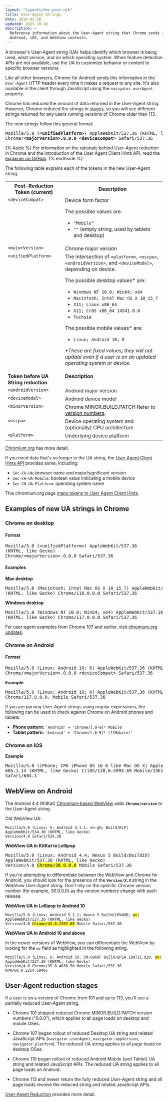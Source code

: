 ```yaml
---
layout: "layouts/doc-post.njk"
title: User-Agent Strings
date: 2014-02-28
updated: 2023-10-18
description: >
  Reference information about the User-Agent string that Chrome sends in
  Android, iOS, and WebView contexts.
---
```


A browser's User-Agent string (UA) helps identify which browser is being used, what version, and on which operating system. When feature detection APIs are not available, use the UA to customize behavior or content to specific browser versions.

Like all other browsers, Chrome for Android sends this information in the `User-Agent` HTTP header every time it makes a request to any site. It's also available in the client through JavaScript using the `navigator.userAgent` property.

Chrome has reduced the amount of data returned in the User-Agent string. However, Chrome reduced the strings in [stages](#user-agent-reduction-stages), so you will see different strings returned for any users running versions of Chrome older than 113.

The new strings follow this general format: 

<pre>
Mozilla/5.0 (<strong>&lt;unifiedPlatform></strong>) AppleWebKit/537.36 (KHTML, like Gecko)
Chrome/<strong>&lt;majorVersion>.0.0.0 &lt;deviceCompat></strong> Safari/537.36
</pre>

{% Aside %}
For information on the rationale behind User-Agent reduction in Chrome and the introduction of the User Agent Client Hints API, read the [explainer on GitHub](https://github.com/WICG/ua-client-hints).
{% endAside %}

The following table explains each of the tokens in the new User-Agent string.

<table>
<tr>
    <th><strong>Post-Reduction Token (current)</strong></th>
    <th><strong>Description</strong></th>
</tr>
  <tr>
    <td style="vertical-align: top;"><code>&lt;deviceCompat&gt;</code>
    <td style="vertical-align: top;">
      Device form factor
      <p>The possible values are:
      <ul>
        <li><code>"Mobile"</code>
        <li><code>""</code> (empty string, used by tablets and desktop)
      </ul>
  <tr>
    <td style="vertical-align: top;"><code>&lt;majorVersion&gt;</code>
    <td style="vertical-align: top;">Chrome major version
  <tr>
    <td style="vertical-align: top;"><code>&lt;unifiedPlatform&gt;</code>
    <td style="vertical-align: top;">
      The intersection of <code>&lt;platform&gt;</code>,
      <code>&lt;oscpu&gt;</code>, <code>&lt;androidVersion&gt;</code>,
      and <code>&lt;deviceModel&gt;</code>, depending on device.
      <p>The possible desktop values* are:
      <ul>
        <li><code>Windows NT 10.0; Win64; x64</code>
        <li><code>Macintosh; Intel Mac OS X 10_15_7</code>
        <li><code>X11; Linux x86_64</code>
        <li><code>X11; CrOS x86_64 14541.0.0</code>
        <li><code>Fuchsia</code>
      </ul>
      <p>The possible mobile values* are:
      <ul>
        <li><code>Linux; Android 10; K</code>
      </ul>
      <p><em>*These are fixed values; they will
        not update even if a user is on an updated operating system
        or device.</em></p>
  <tr>
    <td style="vertical-align: top;"><strong>Token before UA String reduction</strong>
    <td style="vertical-align: top;"><strong>Description</strong>
  <tr>
    <td style="vertical-align: top;"><code>&lt;androidVersion&gt;</code>
    <td style="vertical-align: top;">Android major version
  <tr>
    <td style="vertical-align: top;"><code>&lt;deviceModel&gt;</code>
    <td style="vertical-align: top;">Android device model
  <tr>
    <td style="vertical-align: top;"><code>&lt;minorVersion&gt;</code>
    <td style="vertical-align: top;">Chrome MINOR.BUILD.PATCH Refer to <a href="https://www.chromium.org/developers/version-numbers/">version numbers</a>.
  <tr>
    <td style="vertical-align: top;"><code>&lt;oscpu&gt;</code>
    <td style="vertical-align: top;">Device operating system and (optionally) CPU architecture
  <tr>
    <td style="vertical-align: top;"><code>&lt;platform&gt;</code>
    <td style="vertical-align: top;">Underlying device platform
  
</table>

[Chromium.org](https://www.chromium.org/updates/ua-reduction/) has more detail.

If you need data that's no longer in the UA string, the [User Agent Client Hints API](https://web.dev/migrate-to-ua-ch/) provides some, including:

- `Sec-CH-UA`: browser name and major/significant version
- `Sec-CH-UA-Mobile`: boolean value indicating a mobile device
- `Sec-CH-UA-Platform`: operating system name

This chromium.org page [maps tokens to User Agent Client Hints](https://www.chromium.org/updates/ua-reduction/#ua-token-to-ua-ch-mapping).

## Examples of new UA strings in Chrome

### Chrome on desktop

#### Format 

<pre>Mozilla/5.0 (&lt;unifiedPlatform>) AppleWebKit/537.36
(KHTML, like Gecko)
Chrome/&lt;majorVersion>.0.0.0 Safari/537.36</pre>

#### Examples

**Mac desktop**

<pre>
Mozilla/5.0 (Macintosh; Intel Mac OS X 10_15_7) AppleWebKit/537.36
(KHTML, like Gecko) Chrome/118.0.0.0 Safari/537.36
</pre>

**Windows desktop**

<pre>
Mozilla/5.0 (Windows NT 10.0; Win64; x64) AppleWebKit/537.36
(KHTML, like Gecko) Chrome/117.0.0.0 Safari/537.36
</pre>

For user-agent examples from Chrome 107 and earlier, visit [chromium.org updates](https://www.chromium.org/updates/ua-reduction/#updates).

### Chrome on Android

#### Format

<pre>Mozilla/5.0 (Linux; Android 10; K) AppleWebKit/537.36 (KHTML, like Gecko)
Chrome/&lt;majorVersion>.0.0.0 &lt;deviceCompat> Safari/537.36</pre>

**Example**

<pre>
Mozilla/5.0 (Linux; Android 10; K) AppleWebKit/537.36 (KHTML, like Gecko)
Chrome/117.0.0.0. Mobile Safari/537.36
</pre> 

If you are parsing User-Agent strings using regular expressions, the following can be used to check against Chrome on Android phones and tablets:

- **Phone pattern:** `'Android' + 'Chrome/[.0-9]* Mobile'`
- **Tablet pattern:** `'Android' + 'Chrome/[.0-9]* (?!Mobile)'`

### Chrome on iOS

**Example**

<pre>
Mozilla/5.0 (iPhone; CPU iPhone OS 16_6 like Mac OS X) AppleWebKit/
605.1.15 (KHTML, like Gecko) CriOS/118.0.5993.69 Mobile/15E148
Safari/604.1
</pre>


## WebView on Android

The Android 4.4 (KitKat) [Chromium-based WebView][2] adds **<code>Chrome/<i>version</i></code>** to the User-Agent string.

Old WebView UA:

```text
Mozilla/5.0 (Linux; U; Android 4.1.1; en-gb; Build/KLP)
AppleWebKit/534.30 (KHTML, like Gecko)
Version/4.0 Safari/534.30
```

**WebView UA in KitKat to Lollipop**

<pre>Mozilla/5.0 (Linux; Android 4.4; Nexus 5 Build/<i>BuildID</i>) 
AppleWebKit/537.36 (KHTML, like Gecko) 
Version/4.0 <mark>Chrome/30.0.0.0</mark> Mobile Safari/537.36</pre>

If you're attempting to differentiate between the WebView and Chrome for Android, you should look
for the presence of the **<code>Version/_X.X_</code>** string in the WebView User-Agent string. Don't rely on the specific Chrome version number (for example, 30.0.0.0) as the version numbers change with each release.

**WebView UA in Lollipop to Android 10**

<pre><code>Mozilla/5.0 (Linux; Android 5.1.1; Nexus 5 Build/LMY48B; <mark>wv</mark>)
AppleWebKit/537.36 (KHTML, like Gecko) 
Version/4.0 <mark>Chrome/43.0.2357.65</mark> Mobile Safari/537.36</code></pre>

**WebView UA in Android 10 and above**

In the newer versions of WebView, you can differentiate the WebView by looking for the `wv` field as highlighted in the following string.

<pre><code>Mozilla/5.0 (Linux; U; Android 10; SM-G960F Build/QP1A.190711.020; <mark>wv</mark>)
AppleWebKit/537.36 (KHTML, like Gecko) 
Version/4.0 Chrome/95.0.4638.50 Mobile Safari/537.36 OPR/60.0.2254.59405</code></pre>

[1]: https://play.google.com/store/apps/details?id=com.android.chrome
[2]: /docs/multidevice/webview/

## User-Agent reduction stages

If a user is on a version of Chrome from 101 and up to 113, you'll see a partially reduced User-Agent string.

- Chrome 101 shipped reduced Chrome MINOR.BUILD.PATCH version numbers (“0.0.0”), which applies to all page loads on desktop and mobile OSes.

- Chrome 107 began rollout of reduced Desktop UA string and related JavaScript APIs (`navigator.userAgent`, `navigator.appVersion`, `navigator.platform`). The reduced UA string applies to all page loads on desktop OSes.

- Chrome 110 began rollout of reduced Android Mobile (and Tablet) UA string and related JavaScript APIs. The reduced UA string applies to all page loads on Android.

- Chrome 113 and newer return the fully reduced User-Agent string and all page loads receive the reduced string and related JavaScript APIs.

[User-Agent Reduction](https://www.chromium.org/updates/ua-reduction/) provides more detail.
<!-- ## General formats


## UA strings on Chrome versions before reduction

Here are some examples of UA strings on older devices where Chrome has not been updated:

<table class="with-heading-tint">
  <thead>
    <tr>
      <th>Platform</th>
      <th>Device</th>
      <th style="text-align: left;">UA string</th>
    </tr>
  </thead>
  <tbody>
    <tr>
      <td id="galaxy" style="vertical-align: top;">Android (Galaxy S5) (request desktop)</td>
      <td style="vertical-align: top;">Phone</td>
      <td style="vertical-align: top;"><pre>Mozilla/5.0 (X11; Linux x86_64) 
AppleWebKit/537.36 (KHTML, like Gecko)
Chrome/67.0.3396.87 
Safari/537.36
</pre></td>
    </tr>
    <tr>
      <td style="vertical-align: top;">Android</td>
      <td style="vertical-align: top;">Phone</td>
      <td style="vertical-align: top;"><pre>Mozilla/5.0 (Linux; Android 8.0.0;
SM-G955U Build/R16NW)
AppleWebKit/537.36 (KHTML, like Gecko)
Chrome/87.0.4280.141
Mobile Safari/537.36
</pre></td>
    </tr>
    <tr>
      <td style="vertical-align: top;">Android</td>
      <td style="vertical-align: top;">Tablet</td>
      <td style="vertical-align: top;"><pre>Mozilla/5.0 (Linux; Android 7.1.1;
SM-T550)
AppleWebKit/537.36 KHTML, like Gecko)
Chrome/93.0.4577.62
Safari/537.36</pre></td>
    </tr>
  </tbody>
</table>

### Comparing mobile Safari user-agent strings

For comparison, the **Mobile Safari** UA:

```text
Mozilla/5.0 (iPhone; CPU iPhone OS 16_6_1 like Mac OS X)
AppleWebKit/605.1.15 (KHTML, like Gecko)
Version/16.6 Mobile/15E148 Safari/604.1
```

Up to Chrome 84, when the Request Desktop Site feature is enabled, the **Desktop Safari** UA is sent:

```text
Mozilla/5.0 (Macintosh; Intel Mac OS X 10_10_4)
AppleWebKit/600.7.12 (KHTML, like Gecko)
Version/8.0.7 Safari/600.7.12
```

Starting from Chrome 85, when the [Request Desktop Site feature is enabled](#iphone), the UA is the same as the **Desktop Safari** UA with `CriOS/<ChromeMajorRevision>` being added:

```text
Mozilla/5.0 (Macintosh; Intel Mac OS X 10_13_5)
AppleWebKit/605.1.15 (KHTML, like Gecko) CriOS/85
Version/11.1.1 Safari/605.1.15
```

Safari desktop on Macbook example:

```text
Mozilla/5.0 (Macintosh; Intel Mac OS X 10_15_7)
AppleWebKit/605.1.15 (KHTML, like Gecko)
Version/16.6 Safari/605.1.15
```
-->